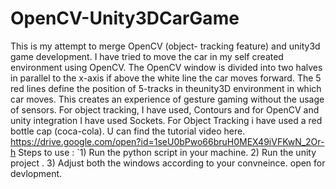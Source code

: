 # OpenCV-Unity3DCarGame
This is my attempt to merge OpenCV (object- tracking feature) and unity3d game development. I have tried to move the car in my self created environment using OpenCV. The OpenCV window is divided into two halves in parallel to the x-axis if above the white line the car moves forward. The 5 red lines define the position of 5-tracks in theunity3D environment in which car moves.
This creates an experience of gesture gaming without the usage of sensors.
For object tracking, I have used, Contours and for OpenCV and unity integration I have used Sockets.
For Object Tracking i have used a red bottle cap (coca-cola).
U can find the tutorial video here.
https://drive.google.com/open?id=1seU0bPwo66bruH0MEX49iVFKwN_2Or-h
Steps to use :
  	`1) Run the python script in your machine.
     2) Run the unity project . 
     3) Adjust both the windows according to your convneince.
open for devlopment.
